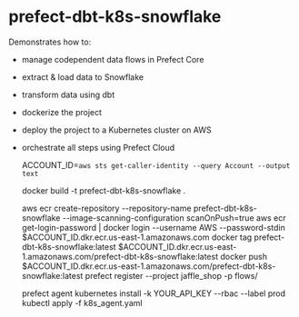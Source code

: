 # prefect-dbt-k8s-snowflake
Demonstrates how to:
- manage codependent data flows in Prefect Core
- extract & load data to Snowflake
- transform data using dbt
- dockerize the project
- deploy the project to a Kubernetes cluster on AWS
- orchestrate all steps using Prefect Cloud

	ACCOUNT_ID=`aws sts get-caller-identity --query Account --output text`

	docker build -t prefect-dbt-k8s-snowflake .

	aws ecr create-repository --repository-name prefect-dbt-k8s-snowflake --image-scanning-configuration scanOnPush=true
	aws ecr get-login-password | docker login --username AWS --password-stdin $ACCOUNT_ID.dkr.ecr.us-east-1.amazonaws.com
	docker tag prefect-dbt-k8s-snowflake:latest $ACCOUNT_ID.dkr.ecr.us-east-1.amazonaws.com/prefect-dbt-k8s-snowflake:latest
	docker push $ACCOUNT_ID.dkr.ecr.us-east-1.amazonaws.com/prefect-dbt-k8s-snowflake:latest
	prefect register --project jaffle_shop -p flows/

	prefect agent kubernetes install -k YOUR_API_KEY --rbac --label prod
	kubectl apply -f k8s_agent.yaml
